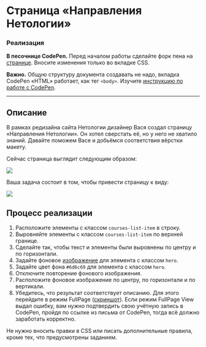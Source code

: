 # Страница «Направления Нетологии»

### Реализация

**В песочнице CodePen.** Перед началом работы сделайте форк пена на [странице](https://codepen.io/Netology/pen/MPoWxY?editors=0100#0). Вносите изменения только во вкладке CSS.

**Важно.** Общую структуру документа создавать не надо, вкладка CodePen «HTML» работает, как тег `<body>`.
Изучите [инструкцию по работе с CodePen](https://github.com/netology-code/guides/tree/master/codepen).

---

## Описание

В рамках редизайна сайта Нетологии дизайнер Вася создал страницу «Направления Нетологии». Он хотел сверстать её, но у него не хватило знаний. Давайте поможем Васе и добьёмся соответствия вёрстки макету.

Сейчас страница выглядит следующим образом:

![](https://netology-code.github.io/html-2-homeworks/sources/3-2/courses-before.jpg)

Ваша задача состоит в том, чтобы привести страницу к виду:

![](https://netology-code.github.io/html-2-homeworks/sources/3-2/courses-after.jpg)

## Процесс реализации

1. Расположите элементы с классом `courses-list-item` в строку.
2. Выровняйте элементы с классом `courses-list-item` по верхней границе.
3. Сделайте так, чтобы текст и элементы были выровнены по центру и по горизонтали.
4. Задайте фоновое [изображение](https://netology-code.github.io/html-2-homeworks/form-elements/courses/img/presentation.jpg) для элемента с классом `hero`.
5. Задайте цвет фона `#6d6c69` для элемента с классом `hero`.
6. Отключите повторение фонового изображения.
7. Расположите фоновое изображение по центру, по горизонтали и по вертикали.
8. Убедитесь, что результат соответствует описанию. Для этого перейдите в режим FullPage ([скриншот](/sources/screen.md)). Если режим FullPage View выдал ошибку, вам нужно подтвердить свою учётную запись в CodePen, пройдя по ссылке из письма от CodePen, тогда всё должно заработать корректно.

Не нужно вносить правки в CSS или писать дополнительные правила, кроме тех, что предусмотрены заданием.

